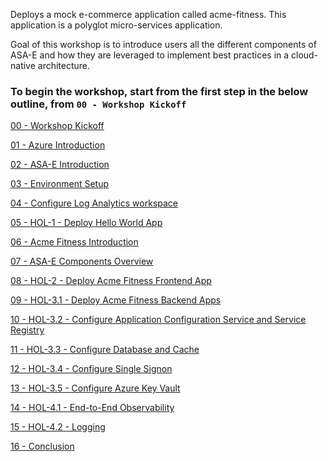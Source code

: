 Deploys a mock e-commerce application called acme-fitness. This application is a polyglot micro-services application. 

Goal of this workshop is to introduce users all the different components of ASA-E and how they are leveraged to implement best practices in a cloud-native architecture.

### To begin the workshop, start from the first step in the below outline, from `00 - Workshop Kickoff`


[00 - Workshop Kickoff](./00-workshop-kickoff/README.md)

[01 - Azure Introduction](./01-azure-introduction/README.md)

[02 - ASA-E Introduction](./02-asa-e-introduction/README.md)

[03 - Environment Setup](./03-workshop-environment-setup/README.md)

[04 - Configure Log Analytics workspace](./04-log-analytics-setup/README.md)

[05 - HOL-1 - Deploy Hello World App](./05-hol-1-hello-world-app/README.md)

[06 - Acme Fitness Introduction](./06-polyglot-microservices-app-acme-fitness/README.md)

[07 - ASA-E Components Overview](./07-asa-e-components-overview/README.md)

[08 - HOL-2 - Deploy Acme Fitness Frontend App](./08-hol-2-deploy-frontend-app/README.md)

[09 - HOL-3.1 - Deploy Acme Fitness Backend Apps](./09-hol-3.1-deploy-backend-apps/README.md)

[10 - HOL-3.2 - Configure Application Configuration Service and Service Registry](./10-hol-3.2-bind-apps-to-acs-service-reg/README.md)

[11 - HOL-3.3 - Configure Database and Cache](./11-hol-3.3-configure-database-cache/README.md)

[12 - HOL-3.4 - Configure Single Signon](./12-hol-3.4-configure-single-signon/README.md)

[13 - HOL-3.5 - Configure Azure Key Vault](./13-hol-3.5-configure-azure-keyvault/README.md)

[14 - HOL-4.1 - End-to-End Observability](./14-hol-4.1-end-to-end-observability/README.md)

[15 - HOL-4.2 - Logging](./15-hol-4.2-logging/README.md)

[16 - Conclusion](./16-Conclusion/README.md)
